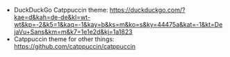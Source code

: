 - DuckDuckGo Catppuccin theme: https://duckduckgo.com/?kae=d&kah=de-de&kl=wt-wt&kp=-2&k5=1&kaq=-1&kay=b&ks=m&ko=s&ky=44475a&kat=-1&kt=DejaVu+Sans&km=m&k7=1e1e2d&kj=1a1823
- Catppuccin theme for other things: https://github.com/catppuccin/catppuccin
